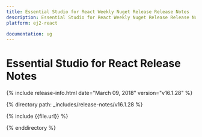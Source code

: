 ```yaml
---
title: Essential Studio for React Weekly Nuget Release Release Notes  
description: Essential Studio for React Weekly Nuget Release Release Notes  
platform: ej2-react

documentation: ug
---
```


# Essential Studio for  React  Release Notes  

{% include release-info.html date="March 09, 2018"  version="v16.1.28" %} 

{% directory path: _includes/release-notes/v16.1.28 %}

{% include {{file.url}} %}

{% enddirectory %}


